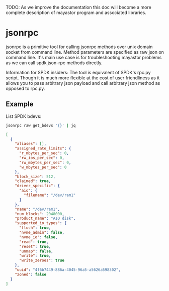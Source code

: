 TODO: As we improve the documentation this doc will become a more complete
description of mayastor program and associated libraries.

# jsonrpc

jsonrpc is a primitive tool for calling jsonrpc methods over unix
domain socket from command line. Method parameters are specified
as raw json on command line. It's main use case is for troubleshooting
mayastor problems as we can call spdk json-rpc methods directly.

Information for SPDK insiders: The tool is equivalent of SPDK's rpc.py
script. Though it is much more flexible at the cost of user friendliness
as it allows you to pass arbitrary json payload and call arbitrary json
method as opposed to rpc.py.

## Example

List SPDK bdevs:

```bash
jsonrpc raw get_bdevs '{}' | jq
```
```json
[
  {
    "aliases": [],
    "assigned_rate_limits": {
      "r_mbytes_per_sec": 0,
      "rw_ios_per_sec": 0,
      "rw_mbytes_per_sec": 0,
      "w_mbytes_per_sec": 0
    },
    "block_size": 512,
    "claimed": true,
    "driver_specific": {
      "aio": {
        "filename": "/dev/ram1"
      }
    },
    "name": "/dev/ram1",
    "num_blocks": 2048000,
    "product_name": "AIO disk",
    "supported_io_types": {
      "flush": true,
      "nvme_admin": false,
      "nvme_io": false,
      "read": true,
      "reset": true,
      "unmap": false,
      "write": true,
      "write_zeroes": true
    },
    "uuid": "4f6b7449-886a-4045-96a5-a5626a598302",
    "zoned": false
  }
]
```